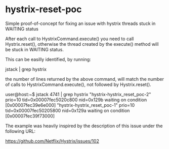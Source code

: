 hystrix-reset-poc
=================

Simple proof-of-concept for fixing an issue with hystrix threads stuck in WAITING status

After each call to HystrixCommand.execute() you need to call Hystrix.reset(),
otherwise the thread created by the execute() method will be stuck in WAITING status.

This can be easilly identified, by running:

jstack <PID> | grep hystrix

the number of lines returned by the above command, will match the number of calls to HystrixCommand.execute(),
not followed by Hystrix.reset().

user@host:~$ jstack 4741 | grep hystrix
"hystrix-hystrix_reset_poc-2" prio=10 tid=0x00007fec5020c800 nid=0x129b waiting on condition [0x00007fec39e6e000]
"hystrix-hystrix_reset_poc-1" prio=10 tid=0x00007fec50205800 nid=0x129a waiting on condition [0x00007fec39f73000]

The example was heavily inspired by the description of this issue under the following URL:

https://github.com/Netflix/Hystrix/issues/102
